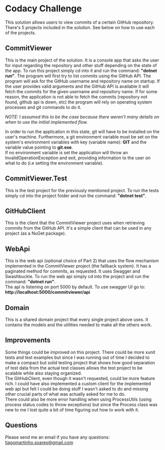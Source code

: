 # Codacy Challenge
This solution allows users to view commits of a certain GitHub repository. There's 5 projects included in the solution. 
See below on how to use each of the projects.

## CommitViewer
This is the main project of the solution. It is a console app that asks the user for input regarding the repository and other stuff depending on the state of the app.
To run this project simply cd into it and run the command: <b>"dotnet run"</b>. The program will first try to list commits using the GitHub API.
The program will ask for the GitHub username and repository name on startup. If the user provides valid arguments and the GitHub API is available it will fetch the commits for the given username and repository name. 
If for some reason, the application is not able to fetch the commits (repository not found, github api is down, etc) the program will rely on operating system processes and git commands to do it.


<i>NOTE: I assumed this to be the case because there weren't many details on when to use the initial implemented flow.</i>


In order to run the application in this state, git will have to be installed on the user's machine. Furthermore, a git environment variable must be set on the system's environment variables with key (variable name): <b>GIT</b> and the variable value pointing to <b>git.exe</b>.<br>
If no environment variable is set the application will throw an InvalidOperationException and exit, providing information to the user on what to do (i.e setting the environment variable).


## CommitViewer.Test
This is the test project for the previously mentioned project. To run the tests simply cd into the project folder and run the command: <b>"dotnet test"</b>.<br>


## GitHubClient
This is the client that the CommitViewer project uses when retrieving commits from the GitHub API. 
It's a simple client that can be used in any project (as a NuGet package).


## WebApi
This is the web api (optional choice of Part 2) that uses the flow mechanism implemented in the CommitViewer project (the fallback system). 
It has a paginated method for commits, as requested. It uses Swagger and Swashbuckle. To run the web api simply cd into the project and run the command: <b>"dotnet run"</b>.<br>
The api is listening on port 5000 by default. To use swagger UI go to: <b>http://localhost:5000/commitviewer/api</b>


## Domain
This is a shared domain project that every single project above uses. It contains the models and the utilities needed to make all the others work.


## Improvements
Some things could be improved on this project. There could be more xunit tests and test examples but since I was running out of time 
I decided to make a compact but solid testing project that shows how good separation of test data from the actual test classes allows the test project to be scalable while also staying organized.<br>
The GitHubClient, even though it wasn't requested, could be more feature rich. I could have also implemented a custom client for the implemented web api but felt I could be doing stuff I wasn't asked to do and missing other crucial parts of what was actually asked for me to do.<br>
There could also be more error handling when using ProcessUtils (using process status codes to throw exceptions) but since the Process class was new to me I lost quite a bit of time figuring out how to work with it.

## Questions
Please send me an email if you have any questions: tiagomartinho.soares@gmail.com
